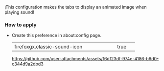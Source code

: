 ¡This configuration makes the tabs to display an animated image when playing sound!

### How to apply

<ul><li>Create this preference in about:config page.</li>  
  <table><tr>
    <td width="320px">firefoxgx.classic-sound-icon</td>
    <td width="50px">true</td></tr>
  </table>

https://github.com/user-attachments/assets/f6df23df-974e-4186-b6d0-c344d9a2dbd3
